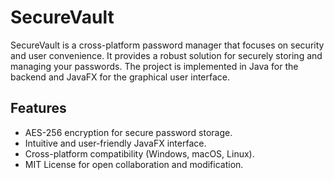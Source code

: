 # SecureVault

SecureVault is a cross-platform password manager that focuses on security and user convenience. It provides a robust solution for securely storing and managing your passwords. The project is implemented in Java for the backend and JavaFX for the graphical user interface.

## Features

- AES-256 encryption for secure password storage.
- Intuitive and user-friendly JavaFX interface.
- Cross-platform compatibility (Windows, macOS, Linux).
- MIT License for open collaboration and modification.
